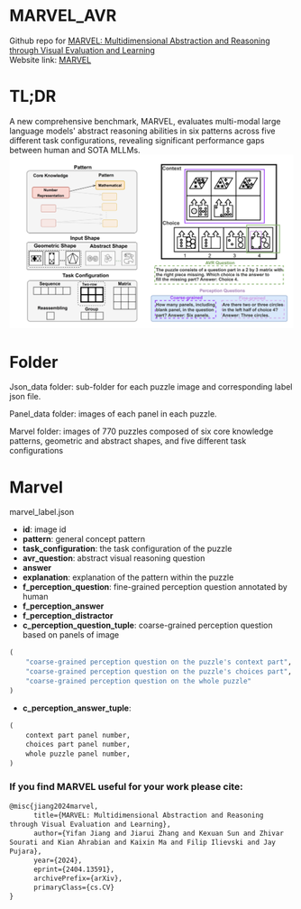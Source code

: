 # MARVEL_AVR
Github repo for [MARVEL: Multidimensional Abstraction and Reasoning through Visual Evaluation and Learning](https://arxiv.org/abs/2404.13591) <br> 
Website link: [MARVEL](https://marvel770.github.io/)

# TL;DR
A new comprehensive benchmark, MARVEL, evaluates multi-modal large language models' abstract reasoning abilities in six patterns across five different task configurations, revealing significant performance gaps between human and SOTA MLLMs.
![image](https://github.com/1171-jpg/MARVEL_AVR/blob/main/image/demo.drawio.png)

# Folder
Json_data folder: sub-folder for each puzzle image and corresponding label json file.

Panel_data folder: images of each panel in each puzzle.

Marvel folder: images of 770 puzzles composed of six core knowledge patterns, geometric and abstract shapes, and five different task configurations


# Marvel
marvel_label.json
- **id**: image id
- **pattern**: general concept pattern
- **task_configuration**: the task configuration of the puzzle
- **avr_question**: abstract visual reasoning question
- **answer**
- **explanation**: explanation of the pattern within the puzzle
- **f_perception_question**: fine-grained perception question annotated by human
- **f_perception_answer**
- **f_perception_distractor**
- **c_perception_question_tuple**: coarse-grained perception question based on panels of image
```python
(
    "coarse-grained perception question on the puzzle's context part",
    "coarse-grained perception question on the puzzle's choices part",
    "coarse-grained perception question on the whole puzzle"
)
```
- **c_perception_answer_tuple**:
```python
(
    context part panel number,
    choices part panel number,
    whole puzzle panel number,
)
```


### If you find MARVEL useful for your work please cite:
```
@misc{jiang2024marvel,
      title={MARVEL: Multidimensional Abstraction and Reasoning through Visual Evaluation and Learning}, 
      author={Yifan Jiang and Jiarui Zhang and Kexuan Sun and Zhivar Sourati and Kian Ahrabian and Kaixin Ma and Filip Ilievski and Jay Pujara},
      year={2024},
      eprint={2404.13591},
      archivePrefix={arXiv},
      primaryClass={cs.CV}
}
```

